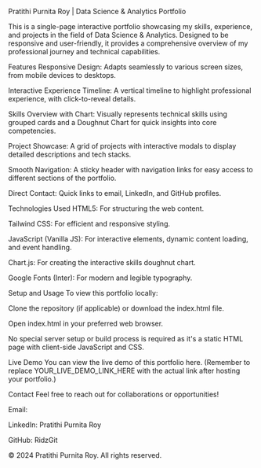 Pratithi Purnita Roy | Data Science & Analytics Portfolio

This is a single-page interactive portfolio showcasing my skills, experience, and projects in the field of Data Science & Analytics. Designed to be responsive and user-friendly, it provides a comprehensive overview of my professional journey and technical capabilities.

Features
Responsive Design: Adapts seamlessly to various screen sizes, from mobile devices to desktops.

Interactive Experience Timeline: A vertical timeline to highlight professional experience, with click-to-reveal details.

Skills Overview with Chart: Visually represents technical skills using grouped cards and a Doughnut Chart for quick insights into core competencies.

Project Showcase: A grid of projects with interactive modals to display detailed descriptions and tech stacks.

Smooth Navigation: A sticky header with navigation links for easy access to different sections of the portfolio.

Direct Contact: Quick links to email, LinkedIn, and GitHub profiles.

Technologies Used
HTML5: For structuring the web content.

Tailwind CSS: For efficient and responsive styling.

JavaScript (Vanilla JS): For interactive elements, dynamic content loading, and event handling.

Chart.js: For creating the interactive skills doughnut chart.

Google Fonts (Inter): For modern and legible typography.

Setup and Usage
To view this portfolio locally:

Clone the repository (if applicable) or download the index.html file.

Open index.html in your preferred web browser.

No special server setup or build process is required as it's a static HTML page with client-side JavaScript and CSS.

Live Demo
You can view the live demo of this portfolio here.
(Remember to replace YOUR_LIVE_DEMO_LINK_HERE with the actual link after hosting your portfolio.)

Contact
Feel free to reach out for collaborations or opportunities!

Email: 

LinkedIn: Pratithi Purnita Roy

GitHub: RidzGit

© 2024 Pratithi Purnita Roy. All rights reserved.

